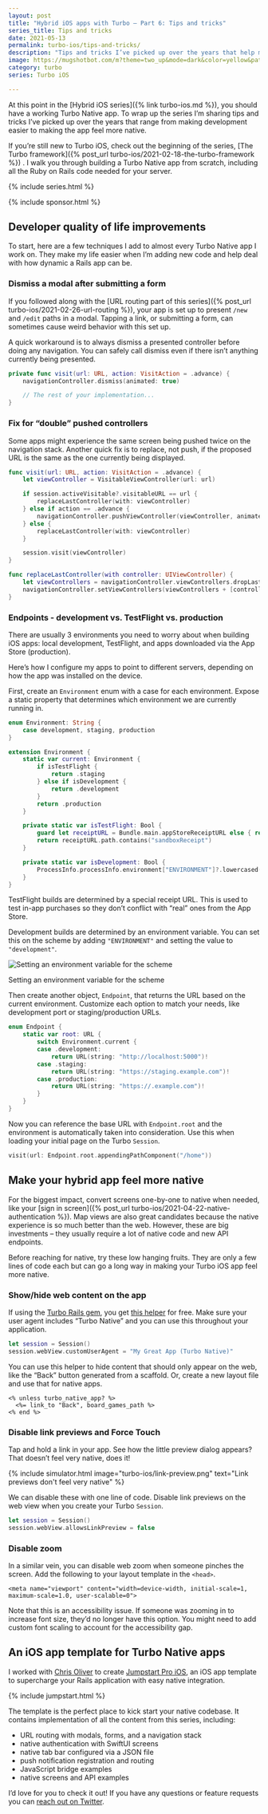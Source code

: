 ```yaml
---
layout: post
title: "Hybrid iOS apps with Turbo – Part 6: Tips and tricks"
series_title: Tips and tricks
date: 2021-05-13
permalink: turbo-ios/tips-and-tricks/
description: "Tips and tricks I’ve picked up over the years that help make the app feel more native and development easier."
image: https://mugshotbot.com/m?theme=two_up&mode=dark&color=yellow&pattern=lines_in_motion&image=c5e5335e&url=https://masilotti.com/turbo-ios/tips-and-tricks/
category: turbo
series: Turbo iOS

---
```


At this point in the [Hybrid iOS series]({% link turbo-ios.md %}), you should have a working Turbo Native app. To wrap up the series I’m sharing tips and tricks I’ve picked up over the years that range from making development easier to making the app feel more native.

If you’re still new to Turbo iOS, check out the beginning of the series, [The Turbo framework]({% post_url turbo-ios/2021-02-18-the-turbo-framework %}) . I walk you through building a Turbo Native app from scratch, including all the Ruby on Rails code needed for your server.

{% include series.html %}

{% include sponsor.html %}

## Developer quality of life improvements

To start, here are a few techniques I add to almost every Turbo Native app I work on. They make my life easier when I’m adding new code and help deal with how dynamic a Rails app can be.

### Dismiss a modal after submitting a form

If you followed along with the [URL routing part of this series]({% post_url turbo-ios/2021-02-26-url-routing %}), your app is set up to present `/new` and `/edit` paths in a modal. Tapping a link, or submitting a form, can sometimes cause weird behavior with this set up.

A quick workaround is to always dismiss a presented controller before doing any navigation. You can safely call dismiss even if there isn’t anything currently being presented.

```swift
private func visit(url: URL, action: VisitAction = .advance) {
    navigationController.dismiss(animated: true)

    // The rest of your implementation...
}
```

### Fix for “double” pushed controllers

Some apps might experience the same screen being pushed twice on the navigation stack. Another quick fix is to replace, not push, if the proposed URL is the same as the one currently being displayed.

```swift
func visit(url: URL, action: VisitAction = .advance) {
    let viewController = VisitableViewController(url: url)

    if session.activeVisitable?.visitableURL == url {
        replaceLastController(with: viewController)
    } else if action == .advance {
        navigationController.pushViewController(viewController, animated: true)
    } else {
        replaceLastController(with: viewController)
    }

    session.visit(viewController)
}

func replaceLastController(with controller: UIViewController) {
    let viewControllers = navigationController.viewControllers.dropLast()
    navigationController.setViewControllers(viewControllers + [controller], animated: false)
}
```

### Endpoints - development vs. TestFlight vs. production

There are usually 3 environments you need to worry about when building iOS apps: local development, TestFlight, and apps downloaded via the App Store (production). 

Here’s how I configure my apps to point to different servers, depending on how the app was installed on the device.

First, create an `Environment` enum with a case for each environment. Expose a static property that determines which environment we are currently running in.

```swift
enum Environment: String {
    case development, staging, production
}

extension Environment {
    static var current: Environment {
        if isTestFlight {
            return .staging
        } else if isDevelopment {
            return .development
        }
        return .production
    }

    private static var isTestFlight: Bool {
        guard let receiptURL = Bundle.main.appStoreReceiptURL else { return false }
        return receiptURL.path.contains("sandboxReceipt")
    }

    private static var isDevelopment: Bool {
        ProcessInfo.processInfo.environment["ENVIRONMENT"]?.lowercased() == "development"
    }
}
```

TestFlight builds are determined by a special receipt URL. This is used to test in-app purchases so they don’t conflict with “real” ones from the App Store.

Development builds are determined by an environment variable. You can set this on the scheme by adding `"ENVIRONMENT"` and setting the value to `"development"`.

<div class="mx-auto">
  <img src="/images/turbo-ios/environment-variable.png" alt="Setting an environment variable for the scheme" class="rounded-lg mb-0 lg:mb-0"/>
  <p class="text-center text-sm text-gray-500">Setting an environment variable for the scheme</p>
</div>

Then create another object, `Endpoint`, that returns the URL based on the current environment. Customize each option to match your needs, like development port or staging/production URLs.

```swift
enum Endpoint {
    static var root: URL {
        switch Environment.current {
        case .development:
            return URL(string: "http://localhost:5000")!
        case .staging:
            return URL(string: "https://staging.example.com")!
        case .production:
            return URL(string: "https://.example.com")!
        }
    }
}
```

Now you can reference the base URL with `Endpoint.root` and the environment is automatically taken into consideration. Use this when loading your initial page on the Turbo `Session`.

```swift
visit(url: Endpoint.root.appendingPathComponent("/home"))
```

## Make your hybrid app feel more native

For the biggest impact, convert screens one-by-one to native when needed, like your [sign in screen]({% post_url turbo-ios/2021-04-22-native-authentication %}). Map views are also great candidates because the native experience is so much better than the web. However, these are big investments – they usually require a lot of native code and new API endpoints.

Before reaching for native, try these low hanging fruits. They are only a few lines of code each but can go a long way in making your Turbo iOS app feel more native.

### Show/hide web content on the app

If using the [Turbo Rails gem](https://github.com/hotwired/turbo-rails), you get [this helper](https://github.com/hotwired/turbo-rails/blob/fec33d9bc767aec612b283620d2a74e78c1f90ae/app/controllers/turbo/native/navigation.rb#L46) for free. Make sure your user agent includes “Turbo Native” and you can use this throughout your application.

```swift
let session = Session()
session.webView.customUserAgent = "My Great App (Turbo Native)"
```

You can use this helper to hide content that should only appear on the web, like the “Back” button generated from a scaffold.  Or, create a new layout file and use that for native apps. 

```erb
<% unless turbo_native_app? %>
  <%= link_to "Back", board_games_path %>
<% end %>
```	

### Disable link previews and Force Touch

Tap and hold a link in your app. See how the little preview dialog appears? That doesn’t feel very native, does it!

{% include simulator.html image="turbo-ios/link-preview.png" text="Link previews don't feel very native" %}

We can disable these with one line of code. Disable link previews on the web view when you create your Turbo `Session`.

```swift
let session = Session()
session.webView.allowsLinkPreview = false
```

### Disable zoom

In a similar vein, you can disable web zoom when someone pinches the screen. Add the following to your layout template in the `<head>`.

`<meta name="viewport" content="width=device-width, initial-scale=1, maximum-scale=1.0, user-scalable=0">`

Note that this is an accessibility issue. If someone was zooming in to increase font size, they’d no longer have this option. You might need to add custom font scaling to account for the accessibility gap.

## An iOS app template for Turbo Native apps

I worked with [Chris Oliver](https://twitter.com/excid3) to create [Jumpstart Pro iOS](https://jumpstartrails.com/ios?utm_source=masilotti.com), an iOS app template to supercharge your Rails application with easy native integration.

{% include jumpstart.html %}

The template is the perfect place to kick start your native codebase. It contains implementation of all the content from this series, including:

* URL routing with modals, forms, and a navigation stack
* native authentication with SwiftUI screens
* native tab bar configured via a JSON file
* push notification registration and routing
* JavaScript bridge examples
* native screens and API examples

I’d love for you to check it out! If you have any questions or feature requests you can [reach out on Twitter](https://twitter.com/joemasilotti).
